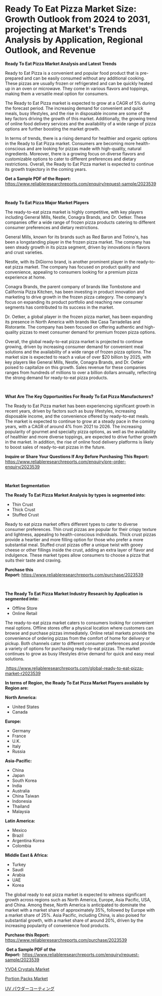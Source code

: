 <p><h1>Ready To Eat Pizza Market Size: Growth Outlook from 2024 to 2031, projecting at Market's Trends Analysis by Application, Regional Outlook, and Revenue</h1></p><p><strong>Ready To Eat Pizza Market Analysis and Latest Trends</strong></p>
<p><p>Ready to Eat Pizza is a convenient and popular food product that is pre-prepared and can be easily consumed without any additional cooking. These pizzas are usually frozen or refrigerated and can be quickly heated up in an oven or microwave. They come in various flavors and toppings, making them a versatile meal option for consumers.</p><p>The Ready to Eat Pizza market is expected to grow at a CAGR of 5% during the forecast period. The increasing demand for convenient and quick meals, busy lifestyles, and the rise in disposable income are some of the key factors driving the growth of this market. Additionally, the growing trend of online food delivery services and the availability of a wide range of pizza options are further boosting the market growth.</p><p>In terms of trends, there is a rising demand for healthier and organic options in the Ready to Eat Pizza market. Consumers are becoming more health-conscious and are looking for pizzas made with high-quality, natural ingredients. Moreover, there is a growing focus on diverse flavors and customizable options to cater to different preferences and dietary restrictions. Overall, the Ready to Eat Pizza market is expected to continue its growth trajectory in the coming years.</p></p>
<p><strong>Get a Sample PDF of the Report:&nbsp;</strong> <a href="https://www.reliableresearchreports.com/enquiry/request-sample/2023539">https://www.reliableresearchreports.com/enquiry/request-sample/2023539</a></p>
<p>&nbsp;</p>
<p><strong>Ready To Eat Pizza Major Market Players</strong></p>
<p><p>The ready-to-eat pizza market is highly competitive, with key players including General Mills, Nestle, Conagra Brands, and Dr. Oetker. These companies offer a wide range of frozen pizza products catering to different consumer preferences and dietary restrictions.</p><p>General Mills, known for its brands such as Red Baron and Totino's, has been a longstanding player in the frozen pizza market. The company has seen steady growth in its pizza segment, driven by innovations in flavors and crust varieties.</p><p>Nestle, with its DiGiorno brand, is another prominent player in the ready-to-eat pizza market. The company has focused on product quality and convenience, appealing to consumers looking for a premium pizza experience at home.</p><p>Conagra Brands, the parent company of brands like Tombstone and California Pizza Kitchen, has been investing in product innovation and marketing to drive growth in the frozen pizza category. The company's focus on expanding its product portfolio and reaching new consumer segments has contributed to its success in the market.</p><p>Dr. Oetker, a global player in the frozen pizza market, has been expanding its presence in North America with brands like Casa Tarradellas and Ristorante. The company has been focused on offering authentic and high-quality pizzas to meet consumer demand for premium frozen pizza options.</p><p>Overall, the global ready-to-eat pizza market is projected to continue growing, driven by increasing consumer demand for convenient meal solutions and the availability of a wide range of frozen pizza options. The market size is expected to reach a value of over $20 billion by 2025, with key players like General Mills, Nestle, Conagra Brands, and Dr. Oetker poised to capitalize on this growth. Sales revenue for these companies ranges from hundreds of millions to over a billion dollars annually, reflecting the strong demand for ready-to-eat pizza products.</p></p>
<p>&nbsp;</p>
<p><strong>What Are The Key Opportunities For Ready To Eat Pizza Manufacturers?</strong></p>
<p><p>The Ready to Eat Pizza market has been experiencing significant growth in recent years, driven by factors such as busy lifestyles, increasing disposable income, and the convenience offered by ready-to-eat meals. The market is expected to continue to grow at a steady pace in the coming years, with a CAGR of around 4% from 2021 to 2026. The increasing popularity of gourmet and specialty pizza options, as well as the availability of healthier and more diverse toppings, are expected to drive further growth in the market. In addition, the rise of online food delivery platforms is likely to boost sales of ready-to-eat pizzas in the future.</p></p>
<p><strong>Inquire or Share Your Questions If Any Before Purchasing This Report:</strong> <a href="https://www.reliableresearchreports.com/enquiry/pre-order-enquiry/2023539">https://www.reliableresearchreports.com/enquiry/pre-order-enquiry/2023539</a></p>
<p>&nbsp;</p>
<p><strong>Market Segmentation</strong></p>
<p><strong>The Ready To Eat Pizza Market Analysis by types is segmented into:</strong></p>
<p><ul><li>Thin Crust</li><li>Thick Crust</li><li>Stuffed Crust</li></ul></p>
<p><p>Ready to eat pizza market offers different types to cater to diverse consumer preferences. Thin crust pizzas are popular for their crispy texture and lightness, appealing to health-conscious individuals. Thick crust pizzas provide a heartier and more filling option for those who prefer a more substantial meal. Stuffed crust pizzas offer a unique twist with gooey cheese or other fillings inside the crust, adding an extra layer of flavor and indulgence. These market types allow consumers to choose a pizza that suits their taste and craving.</p></p>
<p><strong>Purchase this Report:&nbsp;</strong><a href="https://www.reliableresearchreports.com/purchase/2023539">https://www.reliableresearchreports.com/purchase/2023539</a></p>
<p>&nbsp;</p>
<p><strong>The Ready To Eat Pizza Market Industry Research by Application is segmented into:</strong></p>
<p><ul><li>Offline Store</li><li>Online Retail</li></ul></p>
<p><p>The ready-to-eat pizza market caters to consumers looking for convenient meal options. Offline stores offer a physical location where customers can browse and purchase pizzas immediately. Online retail markets provide the convenience of ordering pizzas from the comfort of home for delivery or pickup. Both channels cater to different consumer preferences and provide a variety of options for purchasing ready-to-eat pizzas. The market continues to grow as busy lifestyles drive demand for quick and easy meal solutions.</p></p>
<p><a href="https://www.reliableresearchreports.com/global-ready-to-eat-pizza-market-r2023539">&nbsp;https://www.reliableresearchreports.com/global-ready-to-eat-pizza-market-r2023539</a></p>
<p><strong>In terms of Region, the Ready To Eat Pizza Market Players available by Region are:</strong></p>
<p>
    <p> <strong> North America: </strong>
        <ul>
            <li>United States</li>
            <li>Canada</li>
        </ul>
        </p> 
    <p> <strong> Europe: </strong>
        <ul>
            <li>Germany</li>
            <li>France</li>
            <li>U.K.</li>
            <li>Italy</li>
            <li>Russia</li>
        </ul>
        </p> 
    <p> <strong> Asia-Pacific: </strong>
        <ul>
            <li>China</li>
            <li>Japan</li>
            <li>South Korea</li>
            <li>India</li>
            <li>Australia</li>
            <li>China Taiwan</li>
            <li>Indonesia</li>
            <li>Thailand</li>
            <li>Malaysia</li>
        </ul>
        </p> 
    <p> <strong> Latin America: </strong>
        <ul>
            <li>Mexico</li>
            <li>Brazil</li>
            <li>Argentina Korea</li>
            <li>Colombia</li>
        </ul>
        </p> 
    <p> <strong> Middle East & Africa: </strong>
        <ul>
            <li>Turkey</li>
            <li>Saudi</li>
            <li>Arabia</li>
            <li>UAE</li>
            <li>Korea</li>
        </ul>
    </p>
    </p>
<p><p>The global ready to eat pizza market is expected to witness significant growth across regions such as North America, Europe, Asia Pacific, USA, and China. Among these, North America is anticipated to dominate the market with a market share of approximately 35%, followed by Europe with a market share of 25%. Asia Pacific, including China, is also poised for substantial growth, with a market share of around 20%, driven by the increasing popularity of convenience food products.</p></p>
<p><strong>Purchase this Report: </strong><a href="https://www.reliableresearchreports.com/purchase/2023539">https://www.reliableresearchreports.com/purchase/2023539</a></p>
<p>&nbsp;<strong>Get a Sample PDF of the Report:&nbsp;&nbsp;</strong><a href="https://www.reliableresearchreports.com/enquiry/request-sample/2023539">https://www.reliableresearchreports.com/enquiry/request-sample/2023539</a></p>
<p><strong></strong></p>
<p><p><a href="https://www.linkedin.com/pulse/yvo4-crystals-market-challenges-opportunities-growth-drivers-major-qt14f?trackingId=JIwXeXjbrrEiB2LRIDJHog%3D%3D">YVO4 Crystals Market</a></p><p><a href="https://www.linkedin.com/pulse/portion-packs-market-research-report-forecasted-period-from-jn0af?trackingId=%2FeEchKyact2gAOewiEImaQ%3D%3D">Portion Packs Market</a></p><p><a href="https://github.com/wkuactfdzwizk06/Market-Research-Report-List-1/blob/main/851246318758.md">UV パウダーコーティング</a></p></p>